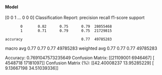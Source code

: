 #### Model
[0 0 1 ... 0 0 0]
Classification Report:
              precision    recall  f1-score   support

           0       0.82      0.75      0.79  28055468
           1       0.71      0.79      0.75  21729815

    accuracy                           0.77  49785283
   macro avg       0.77      0.77      0.77  49785283
weighted avg       0.77      0.77      0.77  49785283

Accuracy: 0.7691047573235649
Confusion Matrix:
[[21109001  6946467]
 [ 4548718 17181097]]
Confusion Matrix (%):
[[42.40008237 13.95285229]
 [ 9.13667198 34.51039336]]
